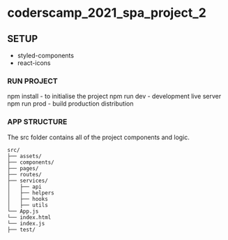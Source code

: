 # coderscamp_2021_spa_project_2

## SETUP

- styled-components
- react-icons

### RUN PROJECT

npm install - to initialise the project
npm run dev - development live server
npm run prod - build production distribution

### APP STRUCTURE

The src folder contains all of the project components and logic.

```
src/
├── assets/
├── components/
├── pages/
├── routes/
├── services/
│   ├── api
│   ├── helpers
│   ├── hooks
│   ├── utils
└── App.js
└── index.html
└── index.js
├── test/
```
